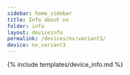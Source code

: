 ```yaml
---
sidebar: home_sidebar
title: Info about nx
folder: info
layout: deviceinfo
permalink: /devices/nx/variant3/
device: nx_variant3
---
```

{% include templates/device_info.md %}
